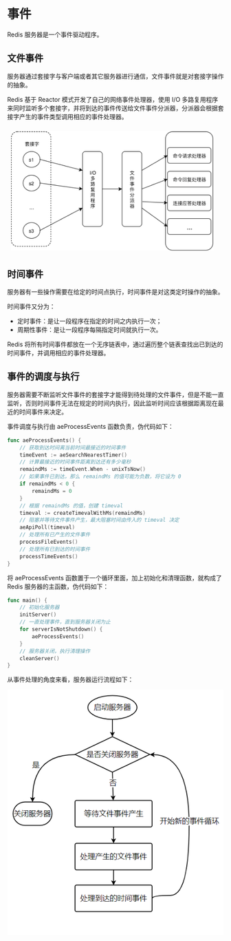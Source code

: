 # 事件

Redis 服务器是一个事件驱动程序。

## 文件事件

服务器通过套接字与客户端或者其它服务器进行通信，文件事件就是对套接字操作的抽象。

Redis 基于 Reactor 模式开发了自己的网络事件处理器，使用 I/O 多路复用程序来同时监听多个套接字，并将到达的事件传送给文件事件分派器，分派器会根据套接字产生的事件类型调用相应的事件处理器。

![event](/study/imgs/redis_event.png)

## 时间事件

服务器有一些操作需要在给定的时间点执行，时间事件是对这类定时操作的抽象。

时间事件又分为：
- 定时事件：是让一段程序在指定的时间之内执行一次；
- 周期性事件：是让一段程序每隔指定时间就执行一次。

Redis 将所有时间事件都放在一个无序链表中，通过遍历整个链表查找出已到达的时间事件，并调用相应的事件处理器。


## 事件的调度与执行

服务器需要不断监听文件事件的套接字才能得到待处理的文件事件，但是不能一直监听，否则时间事件无法在规定的时间内执行，因此监听时间应该根据距离现在最近的时间事件来决定。

事件调度与执行由 aeProcessEvents 函数负责，伪代码如下：

```go
func aeProcessEvents() {
    // 获取到达时间离当前时间最接近的时间事件
    timeEvent := aeSearchNearestTimer()
    // 计算最接近的时间事件距离到达还有多少毫秒
    remaindMs := timeEvent.When - unixTsNow()
    // 如果事件已到达，那么 remaindMs 的值可能为负数，将它设为 0
    if remaindMs < 0 {
        remaindMs = 0
    }
    // 根据 remaindMs 的值，创建 timeval
    timeval := createTimevalWithMs(remaindMs)
    // 阻塞并等待文件事件产生，最大阻塞时间由传入的 timeval 决定
    aeApiPoll(timeval)
    // 处理所有已产生的文件事件
    processFileEvents()
    // 处理所有已到达的时间事件
    processTimeEvents()
}

```

将 aeProcessEvents 函数置于一个循环里面，加上初始化和清理函数，就构成了 Redis 服务器的主函数，伪代码如下：

```go
func main() {
    // 初始化服务器
    initServer()
    // 一直处理事件，直到服务器关闭为止
    for serverIsNotShutdown() {
        aeProcessEvents()
    }
    // 服务器关闭，执行清理操作
    cleanServer()
}

```

从事件处理的角度来看，服务器运行流程如下：


![eventloop](/study/imgs/redis_eventloop.png)

